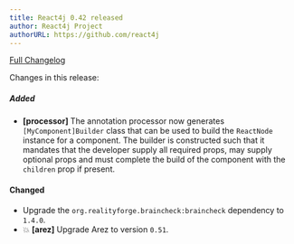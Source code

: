 ```yaml
---
title: React4j 0.42 released
author: React4j Project
authorURL: https://github.com/react4j
---
```


[Full Changelog](https://github.com/react4j/react4j/compare/v0.41...v0.42)

Changes in this release:

##### Added
* **\[processor\]** The annotation processor now generates `[MyComponent]Builder` class that can be used to
  build the `ReactNode` instance for a component. The builder is constructed such that it mandates that the
  developer supply all required props, may supply optional props and must complete the build of the component
  with the `children` prop if present.

#### Changed
* Upgrade the `org.realityforge.braincheck:braincheck` dependency to `1.4.0`.
* 💥 **\[arez\]** Upgrade Arez to version `0.51`.
